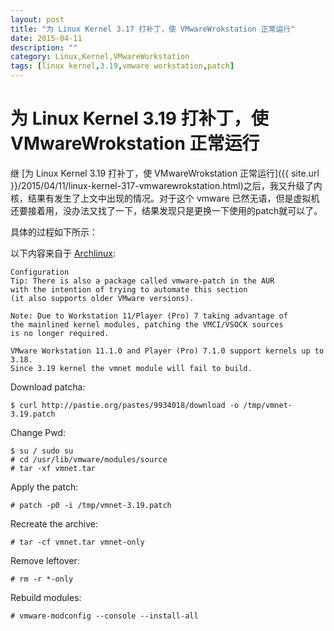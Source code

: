 ```yaml
---
layout: post
title: "为 Linux Kernel 3.17 打补丁，使 VMwareWrokstation 正常运行"
date: 2015-04-11
description: ""
category: Linux,Kernel,VMwareWorkstation
tags: [linux kernel,3.19,vmware workstation,patch]
---
```

# 为 Linux Kernel 3.19 打补丁，使 VMwareWrokstation 正常运行

继 [为 Linux Kernel 3.19 打补丁，使 VMwareWrokstation 正常运行]({{ site.url }}/2015/04/11/linux-kernel-317-vmwarewrokstation.html)之后，我又升级了内核，结果有发生了上文中出现的情况。对于这个 vmware 已然无语，但是虚拟机还要接着用，没办法又找了一下，结果发现只是更换一下使用的patch就可以了。

具体的过程如下所示：

以下内容来自于 [Archlinux](https://wiki.archlinux.org/index.php/VMware#.2Fdev.2Fvmmon_not_found):

```
Configuration
Tip: There is also a package called vmware-patch in the AUR 
with the intention of trying to automate this section 
(it also supports older VMware versions).

Note: Due to Workstation 11/Player (Pro) 7 taking advantage of 
the mainlined kernel modules, patching the VMCI/VSOCK sources 
is no longer required.

VMware Workstation 11.1.0 and Player (Pro) 7.1.0 support kernels up to 3.18.
Since 3.19 kernel the vmnet module will fail to build.
```

Download patcha:

    $ curl http://pastie.org/pastes/9934018/download -o /tmp/vmnet-3.19.patch

Change Pwd:

	$ su / sudo su
    # cd /usr/lib/vmware/modules/source
    # tar -xf vmnet.tar

Apply the patch:

	# patch -p0 -i /tmp/vmnet-3.19.patch

Recreate the archive:

	# tar -cf vmnet.tar vmnet-only

Remove leftover:

	# rm -r *-only

Rebuild modules:

	# vmware-modconfig --console --install-all

